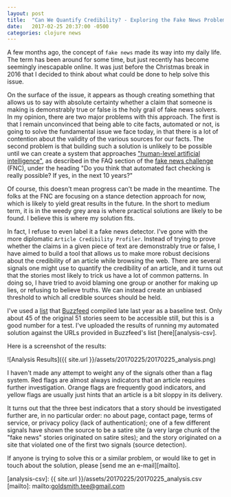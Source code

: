 ```yaml
---
layout: post
title:  "Can We Quantify Credibility? - Exploring the Fake News Problem"
date:   2017-02-25 20:37:00 -0500
categories: clojure news
---
```


A few months ago, the concept of `fake news` made its way into my
daily life. The term has been around for some time, but just recently
has become seemingly inescapable online. It was just before the
Christmas break in 2016 that I decided to think about what could be
done to help solve this issue.

On the surface of the issue, it appears as though creating something
that allows us to say with absolute certainty whether a claim that
someone is making is demonstrably true or false is the holy grail of
fake news solvers. In my opinion, there are two major problems with this 
approach. The first is that I remain unconvinced that being able to
cite facts, automated or not, is going to solve the fundamental
issue we face today, in that there is a lot of contention about the
validity of the various sources for our facts. The second problem is
that building such a solution is unlikely to be possible until we can
create a system that
approaches ["human-level artificial intelligence"][human-ai], as
described in the FAQ section of the [fake news challenge][fnc-url]
(FNC), under the heading "Do you think that automated fact checking is
really possible? If yes, in the next 10 years?"

Of course, this doesn't mean progress can't be made in the meantime.
The folks at the FNC are focusing on a stance detection approach for
now, which is likely to yield great results in the future. In the
short to medium term, it is in the weedy grey area is where practical
solutions are likely to be found. I believe this is where my solution
fits.

In fact, I refuse to even label it a fake news detector. I've gone
with the more diplomatic `Article Credibility Profiler`. Instead of
trying to prove whether the claims in a given piece of text are
demonstrably true or false, I have aimed to build a tool that allows
us to make more robust decisions about the credibility of an article
while browsing the web. There are several signals one might use to
quantify the credibility of an article, and it turns out that the
stories most likely to trick us have a lot of common patterns. In
doing so, I have tried to avoid blaming one group or another for
making up lies, or refusing to believe truths. We can instead create
an unbiased threshold to which all credible sources should be held.

I've used a [list][buzzfeed-list] that [Buzzfeed][buzzfeed-article]
compiled late last year as a baseline test. Only about 45 of the
original 51 stories seem to be accessible still, but this is a good
number for a test. I've uploaded the results of running my automated
solution against the URLs provided in Buzzfeed's
list [here][analysis-csv]. 

Here is a screenshot of the results:

![Analysis Results]({{ site.url }}/assets/20170225/20170225_analysis.png)

I haven't made any attempt to weight any of the signals other than a
flag system. Red flags are almost always indicators that an article
requires further investigation. Orange flags are frequently good
indicators, and yellow flags are usually just hints that an article is
a bit sloppy in its delivery.

It turns out that the three best indicators that a story should be
investigated further are, in no particular order: no about page,
contact page, terms of service, or privacy policy (lack of
authentication); one of a few different signals have shown the source
to be a satire site (a very large chunk of the "fake news" stories
originated on satire sites); and the story originated on a site that
violated one of the first two signals (source detection).

If anyone is trying to solve this or a similar problem, or would like
to get in touch about the solution,
please [send me an e-mail][mailto].

[fnc-url]: http://www.fakenewschallenge.org/
[buzzfeed-list]: https://docs.google.com/spreadsheets/d/1sTkRkHLvZp9XlJOynYMXGslKY9fuB_e-2mrxqgLwvZY/edit#gid=652144590
[buzzfeed-article]: https://www.buzzfeed.com/craigsilverman/top-fake-news-of-2016?utm_term=.tx7pQqPJx#.eavpDPxLG
[human-ai]: https://en.wikipedia.org/wiki/Artificial_general_intelligence
[analysis-csv]: {{ site.url }}/assets/20170225/20170225_analysis.csv
[mailto]: mailto:goldsmith.tee@gmail.com
